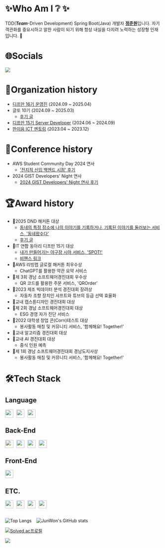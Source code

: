 # ✨Who Am I ❔ ✨
TDD(_**Team**_-Driven Development) Spring Boot(Java) 개발자 [**정준원**](https://search.naver.com/search.naver?where=nexearch&sm=tab_etc&mra=bjky&pkid=1&os=32825137&qvt=0&query=%EC%A0%95%EC%A4%80%EC%9B%90)입니다. 자기 객관화를 중요시하고 알찬 사람이 되기 위해 항상 내실을 다지려 노력하는 성장형 인재입니다. 🙂

# 🌐Socials
<a href="https://dev-won0313.tistory.com/"><img src="https://img.shields.io/badge/Tistory Blog-EB531F?style=flat-square&logo=tistory&logoColor=#EA4335"/></a>

# 🏫Organization history
- [디프만 16기 운영진](https://www.depromeet.com/) (2024.09 ~ 2025.04)
- 글또 10기 (2024.09 ~ 2025.03)
  - [후기 글](https://dev-won0313.tistory.com/entry/%EA%B8%80%EB%98%90-10%EA%B8%B0-%ED%9B%84%EA%B8%B0-%EB%A7%88%EC%A7%80%EB%A7%89%EC%9D%84-%ED%95%A8%EA%BB%98-%EC%A6%90%EA%B1%B0%EC%9A%B4-%EC%B6%94%EC%96%B5%EC%9D%84-%EB%82%A8%EA%B8%B0%EB%A9%B0)
- [디프만 15기 Server Developer](https://www.depromeet.com/) (2024.06 ~ 2024.09)
- [한이음 ICT 멘토링](https://www.hanium.or.kr/portal/index.do) (2023.04 ~ 2023.12)


# 💬Conference history
- AWS Student Community Day 2024 연사
   - ['전지적 신입 백엔드 시점' 후기](https://dev-won0313.tistory.com/entry/AWS-Student-Community-Day-2024-%EC%97%B0%EC%82%AC-%EC%B0%B8%EC%97%AC)
- 2024 GIST Developers' Night 연사
   - [2024 GIST Developers' Night 연사 후기](https://dev-won0313.tistory.com/entry/2024-GIST-Developers-Night-%EC%97%B0%EC%82%AC-%ED%9B%84%EA%B8%B0)

# 🏆Award history
- 🥇2025 DND 해커톤 대상
    - [동네의 특정 장소에 나의 이야기를 기록하거나, 기록된 이야기를 둘러보는 서비스, '동네왔수다'](https://github.com/dnd-over-time/over-time-server)
    - [후기 글](https://dev-won0313.tistory.com/entry/2025-DND-%ED%95%B4%EC%BB%A4%ED%86%A4-%ED%9B%84%EA%B8%B0)
 - 🥇IT 연합 동아리 디프만 15기 대상
    - [내가 만들어가는 야구장 시야 서비스, 'SPOT!'](https://github.com/depromeet/SPOT-server)
    - [비핸스 링크](https://www.behance.net/gallery/207588847/SPOT-My-BallPark-Seat-View-Service)
 - 🥈AWS 리빙랩 글로컬 해커톤 최우수상
    - ChatGPT를 활용한 약관 요약 서비스
 - 🥉제 3회 경남 소프트웨어경진대회 우수상
    - QR 코드를 활용한 주문 서비스, 'QROrder'
 - 🥉2023 제조 빅데이터 분석 경진대회 장려상
    - 자동차 조향 장치인 샤프트와 튜브의 등급 선택 효율화
 - 🥇교내 캡스톤디자인 경진대회 대상
 - 🥇제 2회 경남 소프트웨어경진대회 대상
    - ESG 경영 자가 진단 서비스
 - 🥇2022 대학생 창업 콘(Corn)테스트 대상
    - 봉사활동 매칭 및 커뮤니티 서비스, '함께해요! Together!'
 - 🥇교내 알고리즘 경진대회 대상
 - 🥇교내 AI 경진대회 대상
    - 중식 인원 예측
 - 🥇제 1회 경남 소프트웨어경진대회 경남도지사상
    - 봉사활동 매칭 및 커뮤니티 서비스, '함께해요! Together!'

# 🛠️Tech Stack
## Language
<div style="display: flex; align-items: flex-start;">
   <img src="https://img.shields.io/badge/Java-red?style=for-the-badge&logo=coffeescript&logoColor=white" height="26"/>
   <img src="https://img.shields.io/badge/Python-cyan?style=for-the-badge&logo=Python&logoColor=white" height="26" style="margin-left:10px"/>
   <img src="https://img.shields.io/badge/JavaScript-yellow?style=for-the-badge&logo=JavaScript&logoColor=black" height="26" style="margin-left:10px"/>
</div>

## Back-End
<div style="display: flex; align-items: flex-start;">
   <img src="https://img.shields.io/badge/SpringBoot-6DB33F?style=for-the-badge&logo=springboot&logoColor=white" height="26"/>
   <img src="https://img.shields.io/badge/MyBatis-6DB33F?style=for-the-badge&logo=IBatis&logoColor=white" height="26" style="margin-left:10px"/>
   <img src="https://img.shields.io/badge/JPA-6DB33F?style=for-the-badge&logo=JPA&logoColor=white" height="26" style="margin-left:10px"/>
   <img src="https://img.shields.io/badge/Swagger-6DB33F?style=for-the-badge&logo=Swagger&logoColor=white" height="26" style="margin-left:10px"/>
</div>

## Front-End
<div style="display: flex; align-items: flex-start;">
   <img src="https://img.shields.io/badge/React-lightblue?style=for-the-badge&logo=React&logoColor=white" height="26"/>
</div>

## ETC.
<div style="display: flex; align-items: flex-start;">
   <img src="https://img.shields.io/badge/MySQL-4479A1?style=for-the-badge&logo=mysql&logoColor=white" height="26"/>
   <img src="https://img.shields.io/badge/MariaDB-003545?style=for-the-badge&logo=MariaDB&logoColor=white" height="26" style="margin-left:10px"/>
   <img src="https://img.shields.io/badge/AWS-orange?style=for-the-badge&logo=AWSCloud&logoColor=white" height="26" style="margin-left:10px"/>
   <img src="https://img.shields.io/badge/ec2-FF9900?style=for-the-badge&logo=amazon%20ec2&logoColor=white" height="26" style="margin-left:10px"/>
</div>
<br />


![Top Langs](https://github-readme-stats.vercel.app/api/top-langs/?username=wjdwnsdnjs13&hide=html&layout=compact&theme=onedark) &nbsp;&nbsp; ![JunWon's GitHub stats](https://github-readme-stats.vercel.app/api?username=wjdwnsdnjs13&count_private=true&show_icons=true&theme=onedark) 

[![Solved.ac프로필](http://mazassumnida.wtf/api/mini/generate_badge?boj=wjdwnsdnjs13)](https://solved.ac/wjdwnsdnjs13)

[![](https://visitcount.itsvg.in/api?id=wjdwnsdnjs13&icon=6&color=6)](https://visitcount.itsvg.in)
